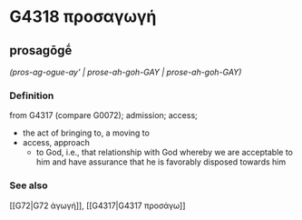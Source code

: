 # G4318 προσαγωγή

## prosagōgḗ

_(pros-ag-ogue-ay' | prose-ah-goh-GAY | prose-ah-goh-GAY)_

### Definition

from G4317 (compare G0072); admission; access; 

- the act of bringing to, a moving to
- access, approach
  - to God, i.e., that relationship with God whereby we are acceptable to him and have assurance that he is favorably disposed towards him

### See also

[[G72|G72 ἀγωγή]], [[G4317|G4317 προσάγω]]

